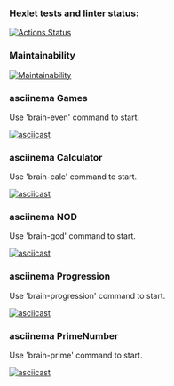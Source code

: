 ### Hexlet tests and linter status:
[![Actions Status](https://github.com/GatyzkayaGeka/frontend-project-44/workflows/hexlet-check/badge.svg)](https://github.com/GatyzkayaGeka/frontend-project-44/actions)

### Maintainability
[![Maintainability](https://api.codeclimate.com/v1/badges/6fa9b3970527baf94b5b/maintainability)](https://codeclimate.com/github/GatyzkayaGeka/frontend-project-44/maintainability)

### asciinema Games

Use 'brain-even' command to start.

[![asciicast](https://asciinema.org/a/c9R5WPxi4h2zG40AaVBOsqy9D.svg)](https://asciinema.org/a/c9R5WPxi4h2zG40AaVBOsqy9D)

### asciinema Calculator

Use 'brain-calc' command to start.

[![asciicast](https://asciinema.org/a/538589.svg)](https://asciinema.org/a/538589)

### asciinema NOD

Use 'brain-gcd' command to start.

[![asciicast](https://asciinema.org/a/538696.svg)](https://asciinema.org/a/538696)

### asciinema Progression

Use 'brain-progression' command to start.

[![asciicast](https://asciinema.org/a/539457.svg)](https://asciinema.org/a/539457)

### asciinema PrimeNumber

Use 'brain-prime' command to start.

[![asciicast](https://asciinema.org/a/539549.svg)](https://asciinema.org/a/539549)